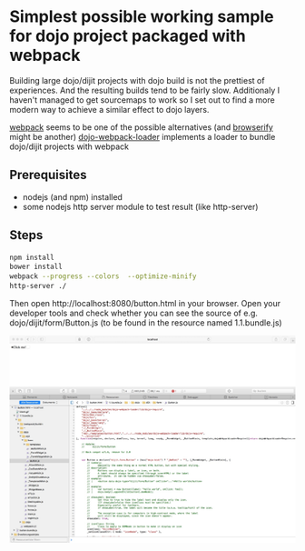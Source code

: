 # 

# Simplest possible working sample for dojo project packaged with webpack

Building large dojo/dijit projects with dojo build is not the prettiest of experiences. And the resulting builds tend to be fairly slow.
Additionaly I haven't managed to get sourcemaps to work so I set out to find a more modern way to achieve a similar effect to dojo layers.

[webpack](http://webpack.github.io/docs/) seems to be one of the possible alternatives (and [browserify](http://browserify.org) might be another)
[dojo-webpack-loader](https://github.com/Nordth/dojo-webpack-loader) implements a loader to bundle dojo/dijit projects with webpack

## Prerequisites

* nodejs (and npm) installed
* some nodejs http server module to test result (like http-server)

## Steps

```bash
npm install
bower install
webpack --progress --colors  --optimize-minify
http-server ./
```
Then open http://localhost:8080/button.html in your browser. Open your developer tools and check whether you can see the source of e.g.
dojo/dijit/form/Button.js (to be found in the resource named 1.1.bundle.js)

![devtools screenshot](https://github.com/joeslow/dojo-dijit-webpack-sample/blob/master/devtools.jpeg "devtools screenshot")


